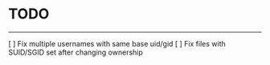 # TODO

---

[ ] Fix multiple usernames with same base uid/gid
[ ] Fix files with SUID/SGID set after changing ownership
